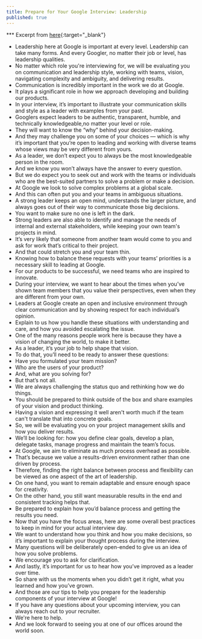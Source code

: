 ```yaml
---
title: Prepare for Your Google Interview: Leadership
published: true
---
```


*** Excerpt from [here](https://youtu.be/2Cr3-et4xkI){:target="_blank"}

* Leadership here at Google is important at every level. Leadership can take many forms. And every Googler, no matter their job or level, has leadership qualities.
* No matter which role you're interviewing for, we will be evaluating you on communication and leadership style, working with teams, vision, navigating complexity and ambiguity, and delivering results.
* Communication is incredibly important in the work we do at Google.
* It plays a significant role in how we approach developing and building our products.
* In your interview, it’s important to illustrate your communication skills and style as a leader with examples from your past.
* Googlers expect leaders to be authentic, transparent, humble, and technically knowledgeable,no matter your level or role.
* They will want to know the “why” behind your decision-making.
* And they may challenge you on some of your choices — which is why it’s important that you’re open to leading and working with diverse teams whose views may be very different from yours.
* As a leader, we don’t expect you to always be the most knowledgeable person in the room.
* And we know you won’t always have the answer to every question.
* But we do expect you to seek out and work with the teams or individuals who are the best-suited partners to solve a problem or make a decision.
* At Google we look to solve complex problems at a global scale.
* And this can often put you and your teams in ambiguous situations.
* A strong leader keeps an open mind, understands the larger picture, and always goes out of their way to communicate those big decisions.
* You want to make sure no one is left in the dark.
* Strong leaders are also able to identify and manage the needs of internal and external stakeholders, while keeping your own team's projects in mind.
* It’s very likely that someone from another team would come to you and ask for work that’s critical to their project.
* And that could stretch you and your team thin.
* Knowing how to balance these requests with your teams’ priorities is a necessary skill to leading at Google.
* For our products to be successful, we need teams who are inspired to innovate.
* During your interview, we want to hear about the times when you’ve shown team members that you value their perspectives, even when they are different from your own.
* Leaders at Google create an open and inclusive environment through clear communication and by showing respect for each individual’s opinion.
* Explain to us how you handle these situations with understanding and care, and how you avoided escalating the issue.
* One of the many reasons people work here is because they have a vision of changing the world, to make it better.
* As a leader, it’s your job to help shape that vision.
* To do that, you’ll need to be ready to answer these questions:
* Have you formulated your team mission?
* Who are the users of your product?
* And, what are you solving for?
* But that’s not all.
* We are always challenging the status quo and rethinking how we do things.
* You should be prepared to think outside of the box and share examples of your vision and product thinking.
* Having a vision and expressing it well aren't worth much if the team can't translate that into concrete goals.
* So, we will be evaluating you on your project management skills and how you deliver results.
* We’ll be looking for: how you define clear goals, develop a plan, delegate tasks, manage progress and maintain the team’s focus.
* At Google, we aim to eliminate as much process overhead as possible.
* That’s because we value a results-driven environment rather than one driven by process.
* Therefore, finding the right balance between process and flexibility can be viewed as one aspect of the art of leadership.
* On one hand, you want to remain adaptable and ensure enough space for creativity.
* On the other hand, you still want measurable results in the end and consistent tracking helps that.
* Be prepared to explain how you’d balance process and getting the results you need.
* Now that you have the focus areas, here are some overall best practices to keep in mind for your actual interview day.
* We want to understand how you think and how you make decisions, so it’s important to explain your thought process during the interview.
* Many questions will be deliberately open-ended to give us an idea of how you solve problems.
* We encourage you to ask for clarification.
* And lastly, it’s important for us to hear how you’ve improved as a leader over time.
* So share with us the moments when you didn’t get it right, what you learned and how you’ve grown.
* And those are our tips to help you prepare for the leadership components of your interview at Google!
* If you have any questions about your upcoming interview, you can always reach out to your recruiter.
* We're here to help.
* And we look forward to seeing you at one of our offices around the world soon. 

